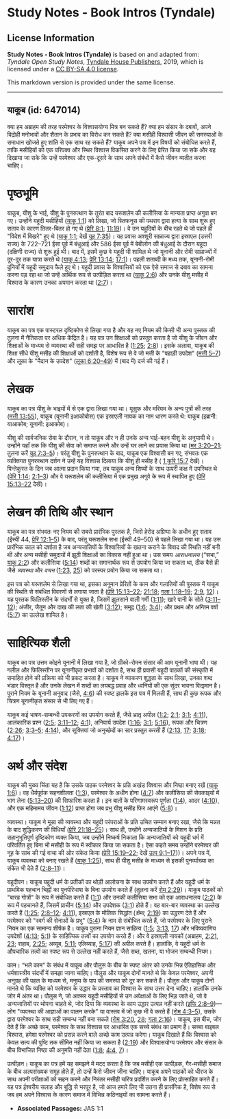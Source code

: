 # Study Notes - Book Intros (Tyndale)

## License Information

**Study Notes - Book Intros (Tyndale)** is based on and adapted from: _Tyndale Open Study Notes_, [Tyndale House Publishers](https://tyndaleopenresources.com/), 2019, which is licensed under a [CC BY-SA 4.0 license](https://creativecommons.org/licenses/by-sa/4.0/legalcode.en).

This markdown version is provided under the same license.



--------------------------------

## याकूब (id: 647014)

क्या हम अब्राहम की तरह परमेश्वर के विश्वासयोग्य मित्र बन सकते हैं? क्या हम संसार के दबावों, अपने विद्रोही मनोभावों और शैतान के प्रभाव का विरोध कर सकते हैं? क्या मसीही विश्वासी जीवन की समस्याओं के समाधान खोजते हुए शांति से एक साथ रह सकते हैं? याकूब अपने पत्र में इन विषयों को संबोधित करते हैं, ताकि मसीहियों को एक परिपक्व और स्थिर विश्वास विकसित करने के लिए प्रेरित किया जा सके और यह दिखाया जा सके कि उन्हें परमेश्वर और एक\-दूसरे के साथ अपने संबंधों में कैसे जीवन व्यतीत करना चाहिए।

पृष्ठभूमि
=========

याकूब, यीशु के भाई, यीशु के पुनरुत्थान के तुरंत बाद यरूशलेम की कलीसिया के मान्यता प्राप्त अगुवा बन गए। उन्होंने यहूदी मसीहियों ([याकू 1:1](https://ref.ly/Jas1:1)) को लिखा, जो स्तिफनुस की पथराव द्वारा हत्या के साथ शुरू हुए सताव के कारण तितर\-बितर हो गए थे ([प्रेरि 8:1](https://ref.ly/Acts8:1); [11:19](https://ref.ly/Acts11:19))। वे उन यहूदियों के बीच रहते थे जो पहले ही "विदेश में बिखरे" हुए थे ([याकू 1:1](https://ref.ly/Jas1:1); देखें [यूह 7:35](https://ref.ly/John7:35))। यह प्रवास अश्शूरी साम्राज्य द्वारा इस्राएल (उत्तरी राज्य) के 722–721 ईसा पूर्व में बंधुआई और 586 ईसा पूर्व में बेबीलोन की बंधुआई के दौरान यहूदा (दक्षिणी राज्य) से शुरू हुई थी। बाद में, इसमें कुछ वे यहूदी भी शामिल थे जो यूनानी और रोमी साम्राज्यों में दूर\-दूर तक यात्रा करते थे ([याकू 4:13](https://ref.ly/Jas4:13); [प्रेरि 13:14](https://ref.ly/Acts13:14); [17:1](https://ref.ly/Acts17:1))। पहली शताब्दी के मध्य तक, यूनानी\-रोमी दुनियाँ में यहूदी समुदाय फैले हुए थे। यहूदी प्रवास के विश्वासियों को एक ऐसे समाज से दबाव का सामना करना पड़ रहा था जो उन्हें आर्थिक रूप से उत्पीड़ित करता था ([याकू 2:6](https://ref.ly/Jas2:6)) और उनके यीशु मसीह में विश्वास के कारण उनका अपमान करता था ([2:7](https://ref.ly/Jas2:7))।

सारांश
======

याकूब का पत्र एक पास्टरल दृष्टिकोण से लिखा गया है और यह नए नियम की किसी भी अन्य पुस्तक की तुलना में नैतिकता पर अधिक केंद्रित है। यह पत्र उन शिक्षाओं को प्रस्तुत करता है जो यीशु के जीवन और शिक्षाओं के माध्यम से व्यवस्था की सही समझ पर आधारित है ([1:25](https://ref.ly/Jas1:25); [2:8](https://ref.ly/Jas2:8))। इसके अलावा, याकूब की शिक्षा सीधे यीशु मसीह की शिक्षाओं को दर्शाती है, विशेष रूप से वे जो मत्ती के "पहाड़ी उपदेश" ([मत्ती 5–7](https://ref.ly/Matt5:1-Matt7:29)) और लूका के "मैदान के उपदेश" ([लूका 6:20–49](https://ref.ly/Luke6:20-Luke6:49)) में (बाद में) दर्ज की गई हैं।

लेखक
====

याकूब का पत्र यीशु के भाइयों में से एक द्वारा लिखा गया था। यूसुफ और मरियम के अन्य पुत्रों की तरह ([मत्ती 13:55](https://ref.ly/Matt13:55)), याकूब (यूनानी इआकोबोस) एक इस्राएली नायक का नाम धारण करते थे: याकूब (इब्रानी: याआकोब; यूनानी: इआकोब)।

यीशु की सार्वजनिक सेवा के दौरान, न तो याकूब और न ही उनके अन्य भाई\-बहन यीशु के अनुयायी थे। उन्होंने यहाँ तक कि यीशु की सेवा को समाप्त करने और उन्हें घर लाने का प्रयास किया था ([मर 3:20–21](https://ref.ly/Mark3:20-Mark3:21); तुलना करें [यूह 7:3–5](https://ref.ly/John7:3-John7:5))। परंतु यीशु के पुनरुत्थान के बाद, याकूब एक विश्वासी बन गए, संभवतः एक व्यक्तिगत पुनरुत्थान दर्शन ने उन्हें यह विश्वास दिलाया कि यीशु ही मसीह है ( [1 कुरि 15:7](https://ref.ly/1Cor15:7) देखें)। पिन्तेकुस्त के दिन जब आत्मा प्रदान किया गया, तब याकूब अन्य शिष्यों के साथ ऊपरी कक्ष में उपस्थित थे ([प्रेरि 1:14](https://ref.ly/Acts1:14); [2:1–3](https://ref.ly/Acts2:1-Acts2:3)) और वे यरूशलेम की कलीसिया में एक प्रमुख अगुवे के रूप में स्थापित हुए ([प्रेरि 15:13–22](https://ref.ly/Acts15:13-Acts15:22) देखें)।

लेखन की तिथि और स्थान
=====================

याकूब का पत्र संभवतः नए नियम की सबसे प्रारंभिक पुस्तक है, जिसे हेरोद अग्रिप्पा के अधीन हुए सताव (ईस्वी 44, [प्रेरि 12:1–5](https://ref.ly/Acts12:1-Acts12:5)) के बाद, परंतु यरूशलेम सभा (ईस्वी 49–50\) से पहले लिखा गया था। यह उस प्रारंभिक काल को दर्शाता है जब अन्यजातियों के विश्वासियों के खतना कराने के विवाद की स्थिति नहीं बनी थी और अन्य मसीही समुदायों में झूठी शिक्षाओं का विकास नहीं हुआ था। उस समय *आराधनालय* (“सभा,” [याकू 2:2](https://ref.ly/Jas2:2)) और कलीसिया ([5:14](https://ref.ly/Jas5:14)) शब्दों का समानार्थक रूप से उपयोग किया जा सकता था, ठीक वैसे ही जैसे *व्यवस्था* और *वचन* ([1:23](https://ref.ly/Jas1:23), [25](https://ref.ly/Jas1:25)) को परस्पर प्रयोग किया जा सकता था। 

इस पत्र को यरूशलेम से लिखा गया था, इसका अनुमान प्रेरितों के काम और गलातियों की पुस्तक में याकूब की स्थिति से संबंधित विवरणों से लगाया जाता है ([प्रेरि 15:13–22](https://ref.ly/Acts15:13-Acts15:22); [21:18](https://ref.ly/Acts21:18); [गला 1:18–19](https://ref.ly/Gal1:18-Gal1:19); [2:9](https://ref.ly/Gal2:9), [12](https://ref.ly/Gal2:12))। यह पुस्तक फिलिस्तीन के संदर्भों से युक्त है, जिसमें झुलसाने वाली गर्मी ([1:11](https://ref.ly/Jas1:11)); खारे पानी के सोते ([3:11–12](https://ref.ly/Jas3:11-Jas3:12)); अंजीर, जैतून और दाख की लता की खेती ([3:12](https://ref.ly/Jas3:12)); समुद्र ([1:6](https://ref.ly/Jas1:6); [3:4](https://ref.ly/Jas3:4)); और प्रथम और अन्तिम वर्षा ([5:7](https://ref.ly/Jas5:7)) का उल्लेख शामिल है।

साहित्यिक शैली
==============

याकूब का पत्र उत्तम कोइने यूनानी में लिखा गया है, जो ग्रीको\-रोमन संसार की आम यूनानी भाषा थी। यह गलील और फिलिस्तीन पर यूनानीकृत प्रभावों को दर्शाता है, साथ ही प्रवासी यहूदी पाठकों की संस्कृति में समाहित होने की प्रक्रिया को भी प्रकट करता है। याकूब ने व्याकरण शुद्धता के साथ लिखा, उनका शब्द भंडार विस्तृत है और उनके लेखन में शब्दों का लयबद्ध प्रवाह और ध्वनियों की एक सुंदर भावना विद्यमान है। पुराने नियम के यूनानी अनुवाद (जैसे, [4:6](https://ref.ly/Jas4:6)) की स्पष्ट झलकें इस पत्र में मिलती हैं, साथ ही कुछ रूपक और चित्रण यूनानीकृत संसार से भी लिए गए हैं।

याकूब कई भाषण\-सम्बन्धी उपकरणों का उपयोग करते हैं, जैसे भ्रातृ अपील ([1:2](https://ref.ly/Jas1:2); [2:1](https://ref.ly/Jas2:1); [3:1](https://ref.ly/Jas3:1); [4:11](https://ref.ly/Jas4:11)), आलंकारिक प्रश्न ([2:5](https://ref.ly/Jas2:5); [3:11–12](https://ref.ly/Jas3:11-Jas3:12); [4:1](https://ref.ly/Jas4:1)), अनिवार्य उपदेश ([1:16](https://ref.ly/Jas1:16); [3:1](https://ref.ly/Jas3:1); [5:16](https://ref.ly/Jas5:16)), रूपक और चित्रण ([2:26](https://ref.ly/Jas2:26); [3:3–5](https://ref.ly/Jas3:3-Jas3:5); [4:14](https://ref.ly/Jas4:14)), और सूक्तियां जो अनुच्छेदों का सार प्रस्तुत करती हैं ([2:13](https://ref.ly/Jas2:13), [17](https://ref.ly/Jas2:17); [3:18](https://ref.ly/Jas3:18); [4:17](https://ref.ly/Jas4:17))।

अर्थ और संदेश
=============

याकूब की मुख्य चिंता यह है कि उसके पाठक परमेश्वर के प्रति अखंड विश्वास और निष्ठा बनाए रखें ([याकू 1:6](https://ref.ly/Jas1:6))। वह धैर्यपूर्वक सहनशीलता ([1:3](https://ref.ly/Jas1:3)), परमेश्वर के अधीन होना ([4:7](https://ref.ly/Jas4:7)) और कलीसिया की सेवकाइयों में भाग लेना ([5:13–20](https://ref.ly/Jas5:13-Jas5:20)) की सिफारिश करता है। इन बातों के परिणामस्वरूप पूर्णता ([1:4](https://ref.ly/Jas1:4)), आदर ([4:10](https://ref.ly/Jas4:10)), और एक महिमामय जीवन ([1:12](https://ref.ly/Jas1:12)) प्राप्त होगा जब प्रभु यीशु मसीह फिर आएंगे ([5:8](https://ref.ly/Jas5:8))।

व्यवस्था। याकूब ने मूसा की व्यवस्था और यहूदी परंपराओं के प्रति उचित सम्मान बनाए रखा, जैसे कि मन्नत के बाद शुद्धिकरण की विधियाँ ([प्रेरि 21:18–25](https://ref.ly/Acts21:18-Acts21:25))। साथ ही, उन्होंने अन्यजातियों के मिशन के प्रति सहानुभूतिपूर्ण दृष्टिकोण व्यक्त किया, जब उन्होंने निष्कर्ष निकाला कि अन्यजातियों को यहूदी धर्म में परिवर्तित हुए बिना भी मसीही के रूप में स्वीकार किया जा सकता है। ऐसा कहते समय उन्होंने परमेश्वर की नूह के साथ की गई वाचा की ओर संकेत किया ([प्रेरि 15:19–22](https://ref.ly/Acts15:19-Acts15:22); देखें [उत्प 9:1–17](https://ref.ly/Gen9:1-Gen9:17)))। अपने पत्र में, याकूब व्यवस्था को बनाए रखते हैं ([याकू 1:25](https://ref.ly/Jas1:25)), साथ ही यीशु मसीह के माध्यम से इसकी पुनर्व्याख्या का संकेत भी देते हैं ([2:8–11](https://ref.ly/Jas2:8-Jas2:11))।

यहूदीपन। याकूब यहूदी धर्म के प्रतीकों का थोड़ी आलोचना के साथ उपयोग करते हैं और यहूदी धर्म के प्राथमिक पहचान चिह्नों का पुनर्परिभाषा के बिना उपयोग करते हैं (तुलना करें [रोम 2:29](https://ref.ly/Rom2:29))। याकूब पाठकों को "बारह गोत्रों" के रूप में संबोधित करते हैं ([1:1](https://ref.ly/Jas1:1)) और उनकी कलीसिया सभा को एक आराधनालय ([2:2](https://ref.ly/Jas2:2)) के रूप में पहचानते हैं, जिसमें प्राचीन ([5:14](https://ref.ly/Jas5:14)) और उपदेशक ([3:1](https://ref.ly/Jas3:1)) होते हैं। वह बार\-बार व्यवस्था का उल्लेख करते हैं ([1:25](https://ref.ly/Jas1:25); [2:8–12](https://ref.ly/Jas2:8-Jas2:12); [4:11](https://ref.ly/Jas4:11)), इस्राएल के मौलिक सिद्धांत (*शेमा*, [2:19](https://ref.ly/Jas2:19)) का उद्धरण देते हैं और परमेश्वर को "स्वर्ग की सेनाओं के प्रभु" ([5:4](https://ref.ly/Jas5:4)) के नाम से संबोधित करते हैं, जो परमेश्वर के लिए पुराने नियम का एक सामान्य शीर्षक है। याकूब पुराना नियम ज्ञान साहित्य ([1:5](https://ref.ly/Jas1:5); [3:13](https://ref.ly/Jas3:13), [17](https://ref.ly/Jas3:17)) और भविष्यवाणिय उपदेशों ([4:13](https://ref.ly/Jas4:13); [5:1](https://ref.ly/Jas5:1)) के साहित्यिक तत्वों का उपयोग करते हैं। और वे इस्राएली नायकों (अब्राहम, [2:21](https://ref.ly/Jas2:21), [23](https://ref.ly/Jas2:23); राहाब, [2:25](https://ref.ly/Jas2:25); अय्यूब, [5:11](https://ref.ly/Jas5:11); एलिय्याह, [5:17](https://ref.ly/Jas5:17)) की अपील करते हैं। हालांकि, वे यहूदी धर्म के औपचारिक तत्वों का स्पष्ट रूप से उल्लेख नहीं करते हैं, जैसे सब्त, खतना, या भोजन सम्बन्धी नियम।

काम। “भले काम” के संबंध में याकूब और पौलुस के बीच के स्पष्ट अंतर को उनके भिन्न ऐतिहासिक और धर्मशास्त्रीय संदर्भों में समझा जाना चाहिए। पौलुस और याकूब दोनों मानते थे कि केवल परमेश्वर, अपनी अनुग्रह की पहल के माध्यम से, मनुष्य के पाप की समस्या को दूर कर सकते हैं। पौलुस और याकूब दोनों मानते थे कि व्यक्ति को परमेश्वर के उद्धार के प्रस्ताव का विश्वास के साथ उत्तर देना चाहिए। हालांकि उनके जोर में अंतर था। पौलुस ने, जो अक्सर यहूदी मसीहियों से उन अपेक्षाओं के लिए भिड़ जाते थे, जो वे अन्यजातियों पर थोपना चाहते थे, जोर दिया कि व्यवस्था के काम उद्धार उत्पन्न नहीं करते ([इफि 2:8–9](https://ref.ly/Eph2:8-Eph2:9))—लोग "व्यवस्था की आज्ञाओं का पालन करके" या वास्तव में जो कुछ भी वे करते हैं ([रोम 4:3–5](https://ref.ly/Rom4:3-Rom4:5)), उसके द्वारा परमेश्वर के साथ सही सम्बन्ध नहीं बना सकते ([रोम 3:20](https://ref.ly/Rom3:20), [28](https://ref.ly/Rom3:28); [गला 2:16](https://ref.ly/Gal2:16))। याकूब, इस बीच, जोर देते हैं कि अच्छे काम, परमेश्वर के साथ विश्वास पर आधारित एक सच्चे संबंध का प्रमाण हैं। सच्चा बाइबल विश्वास, हमेशा परमेश्वर को प्रसन्न करने वाले अच्छे काम उत्पन्न करेगा। याकूब दिखाते हैं कि विश्वास को केवल सत्य की पुष्टि तक सीमित नहीं किया जा सकता है ([2:19](https://ref.ly/Jas2:19)) और विश्वासयोग्य परमेश्वर और संसार के बीच विभाजित निष्ठा की अनुमति नहीं देता ([1:8](https://ref.ly/Jas1:8); [4:4](https://ref.ly/Jas4:4), [7](https://ref.ly/Jas4:7))।

उत्पीड़न। याकूब का पत्र हमें यह समझने में मदद करता है कि जब मसीही एक उत्पीड़क, गैर\-मसीही समाज के बीच अल्पसंख्यक समूह होते हैं, तो उन्हें कैसे जीवन जीना चाहिए। याकूब अपने पाठकों को धीरज के साथ अपनी परीक्षाओं को सहन करने और निरंतर मसीही चरित्र प्रदर्शित करने के लिए प्रोत्साहित करते हैं। यह पत्र ईश्वरीय सलाह और बुद्धि से भरपूर है, जो आज हमारे लिए भी उतना ही प्रासंगिक है, विशेष रूप से जब हम अपने विश्वास के कारण समाज में विभिन्न कठिनाइयों का सामना करते हैं।

* **Associated Passages:** JAS 1:1


